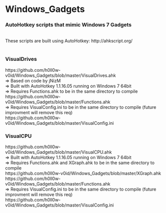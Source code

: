 Windows_Gadgets
=======



<h3>AutoHotkey scripts that mimic Windows 7 Gadgets</h3>
<br>
These scripts are built using AutoHotkey: http://ahkscript.org/
<br>
<br>
<h3>VisualDrives</h3> https://github.com/h0ll0w-v0id/Windows_Gadgets/blob/master/VisualDrives.ahk
<br>
=> Based on code by jNizM
<br>
=> Built with AutoHotkey 1.1.16.05 running on Windows 7 64bit
<br>
=> Requires Functions.ahk to be in the same directory to compile
<br>
https://github.com/h0ll0w-v0id/Windows_Gadgets/blob/master/Functions.ahk
<br>
=> Requires VisualConfig.ini to be in the same directory to compile (future improvment will remove this req)
<br>
https://github.com/h0ll0w-v0id/Windows_Gadgets/blob/master/VisualConfig.ini
<br>
<h3>VisualCPU</h3> https://github.com/h0ll0w-v0id/Windows_Gadgets/blob/master/VisualCPU.ahk
<br>
=> Built with AutoHotkey 1.1.16.05 running on Windows 7 64bit
<br>
=> Requires Functions.ahk and XGraph.ahk to be in the same directory to compile
<br>
https://github.com/h0ll0w-v0id/Windows_Gadgets/blob/master/XGraph.ahk
<br>
https://github.com/h0ll0w-v0id/Windows_Gadgets/blob/master/Functions.ahk
<br>
=> Requires VisualConfig.ini to be in the same directory to compile (future improvment will remove this req)
<br>
https://github.com/h0ll0w-v0id/Windows_Gadgets/blob/master/VisualConfig.ini
<br>
